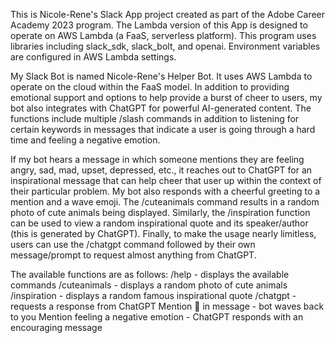 This is Nicole-Rene's Slack App project created as part of the Adobe Career Academy 2023 program. The Lambda version of this
App is designed to operate on AWS Lambda (a FaaS, serverless
platform). This program uses libraries including slack_sdk,
slack_bolt, and openai. Environment variables are configured
in AWS Lambda settings.

My Slack Bot is named Nicole-Rene's Helper Bot. It uses AWS Lambda to operate on the cloud within the FaaS model. In addition to providing emotional support and options to help provide a burst of cheer to users, my bot also integrates with ChatGPT for powerful AI-generated content. The functions include multiple /slash commands in addition to listening for certain keywords in messages that indicate a user is going through a hard time and feeling a negative emotion.

If my bot hears a message in which someone mentions they are feeling angry, sad, mad, upset, depressed, etc., it reaches out to ChatGPT for an inspirational message that can help cheer that user up within the context of their particular problem. My bot also responds with a cheerful greeting to a mention and a wave emoji. The /cuteanimals command results in a random photo of cute animals being displayed. Similarly, the /inspiration function can be used to view a random inspirational quote and its speaker/author (this is generated by ChatGPT). Finally, to make the usage nearly limitless, users can use the /chatgpt command followed by their own message/prompt to request almost anything from ChatGPT.

The available functions are as follows:
/help - displays the available commands
/cuteanimals - displays a random photo of cute animals
/inspiration - displays a random famous inspirational quote
/chatgpt - requests a response from ChatGPT
Mention :wave: in message - bot waves back to you
Mention feeling a negative emotion - ChatGPT responds with an encouraging message